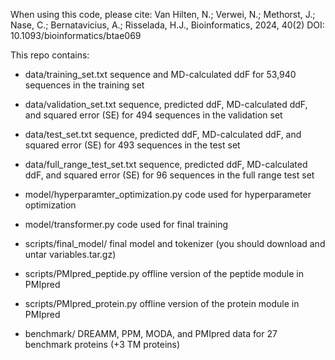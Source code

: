 When using this code, please cite:
Van Hilten, N.; Verwei, N.; Methorst, J.; Nase, C.; Bernatavicius, A.; Risselada, H.J., Bioinformatics, 2024, 40(2) DOI: 10.1093/bioinformatics/btae069 

This repo contains:
- data/training_set.txt			sequence and MD-calculated ddF for 53,940 sequences in the training set
- data/validation_set.txt		sequence, predicted ddF, MD-calculated ddF, and squared error (SE) for 494 sequences in the validation set
- data/test_set.txt			sequence, predicted ddF, MD-calculated ddF, and squared error (SE) for 493 sequences in the test set
- data/full_range_test_set.txt		sequence, predicted ddF, MD-calculated ddF, and squared error (SE) for 96 sequences in the full range test set

- model/hyperparamter_optimization.py	code used for hyperparameter optimization
- model/transformer.py			code used for final training

- scripts/final_model/			final model and tokenizer (you should download and untar variables.tar.gz)
- scripts/PMIpred_peptide.py		offline version of the peptide module in PMIpred
- scripts/PMIpred_protein.py		offline version of the protein module in PMIpred

- benchmark/				DREAMM, PPM, MODA, and PMIpred data for 27 benchmark proteins (+3 TM proteins)
